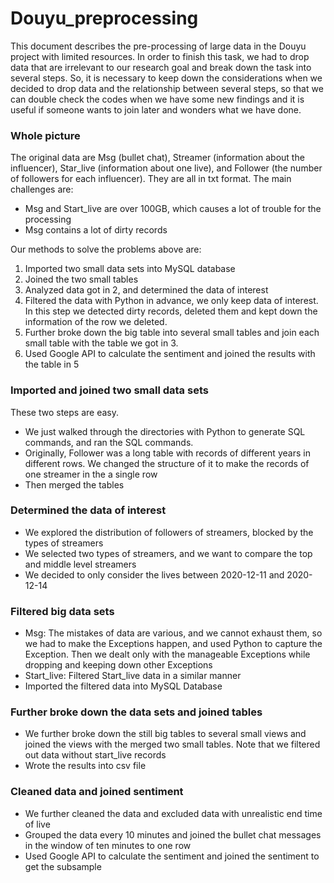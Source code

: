 # Douyu_preprocessing
This document describes the pre-processing of large data in the Douyu project with limited resources. In order to finish this task, we had to drop data that are irrelevant to our research goal and break down the task into several steps. So, it is necessary to keep down the considerations when we decided to drop data and the relationship between several steps, so that we can double check the codes when we have some new findings and it is useful if someone wants to join later and wonders what we have done.

### Whole picture
The original data are Msg (bullet chat), Streamer (information about the influencer), Star_live (information about one live), and Follower (the number of followers for each influencer). They are all in txt format. The main challenges are:
- Msg and Start_live are over 100GB, which causes a lot of trouble for the processing
- Msg contains a lot of dirty records

Our methods to solve the problems above are:
1. Imported two small data sets into MySQL database
2. Joined the two small tables
3. Analyzed data got in 2, and determined the data of interest
4. Filtered the data with Python in advance, we only keep data of interest. In this step we detected dirty records, deleted them and kept down the information of the row we deleted.
5. Further broke down the big table into several small tables and join each small table with the table we got in 3.
6. Used Google API to calculate the sentiment and joined the results with the table in 5


### Imported and joined two small data sets
These two steps are easy. 
- We just walked through the directories with Python to generate SQL commands, and ran the SQL commands.
- Originally, Follower was a long table with records of different years in different rows. We changed the structure of it to make the records of one streamer in the a single row
- Then merged the tables

### Determined the data of interest
- We explored the distribution of followers of streamers, blocked by the types of streamers
- We selected two types of streamers, and we want to compare the top and middle level streamers
- We decided to only consider the lives between 2020-12-11 and 2020-12-14

### Filtered big data sets
- Msg: The mistakes of data are various, and we cannot exhaust them, so we had to make the Exceptions happen, and used Python to capture the Exception. Then we dealt only with the manageable Exceptions while dropping and keeping down other Exceptions
- Start_live: Filtered Start_live data in a similar manner
- Imported the filtered data into MySQL Database

### Further broke down the data sets and joined tables
- We further broke down the still big tables to several small views and joined the views with the merged two small tables. Note that we filtered out data without start_live records
- Wrote the results into csv file

### Cleaned data and joined sentiment
- We further cleaned the data and excluded data with unrealistic end time of live
- Grouped the data every 10 minutes and joined the bullet chat messages in the window of ten minutes to one row
- Used Google API to calculate the sentiment and joined the sentiment to get the subsample
